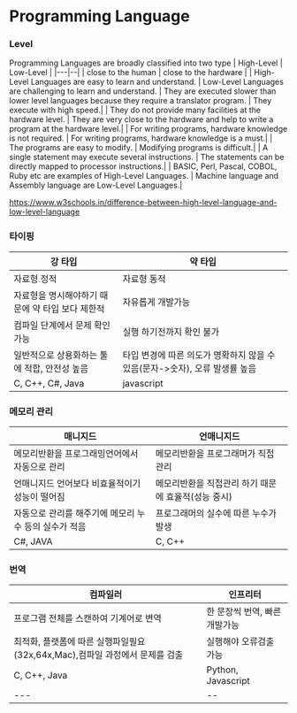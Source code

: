 # Programming Language
### Level
Programming Languages are broadly classified into two type
| High-Level | Low-Level |
|---|--|
| close to the human | close to the hardware |
| High-Level Languages are easy to learn and understand. | Low-Level Languages are challenging to learn and understand. 
| They are executed slower than lower level languages because they require a translator program.	| They execute with high speed.|
| They do not provide many facilities at the hardware level.	| They are very close to the hardware and help to write a program at the hardware level.|
| For writing programs, hardware knowledge is not required.	| For writing programs, hardware knowledge is a must.|
| The programs are easy to modify.	| Modifying programs is difficult.|
| A single statement may execute several instructions.	| The statements can be directly mapped to processor instructions.|
| BASIC, Perl, Pascal, COBOL, Ruby etc are examples of High-Level Languages.	| Machine language and Assembly language are Low-Level Languages.|

https://www.w3schools.in/difference-between-high-level-language-and-low-level-language

### 타이핑
| 강 타입 | 약 타입 |
|---|--|
| 자료형 정적 | 자료형 동적 |
| 자료형을 명시해야하기 때문에 약 타입 보다 제한적 | 자유롭게 개발가능 |
| 컴파일 단계에서 문제 확인 가능 | 실행 하기전까지 확인 불가 |
| 일반적으로 상용화하는 툴에 적합, 안전성 높음 | 타입 변경에 따른 의도가 명확하지 않을 수 있음(문자->숫자), 오류 발생률 높음 |
| C, C++, C#, Java | javascript |

### 메모리 관리
| 매니지드 | 언매니지드 |
|---|--|
| 메모리반환을 프로그래밍언어에서 자동으로 관리 | 메모리반환을 프로그래머가 직접 관리 |
| 언매니지드 언어보다 비효율적이기 성능이 떨어짐 | 메모리반환을 직접관리 하기 때문에 효율적(성능 중시) |
| 자동으로 관리를 해주기에 메모리 누수 등의 실수가 적음 | 프로그래머의 실수에 따른 누수가 발생 |
| C#, JAVA | C, C++ |

### 번역
| 컴파일러 | 인프리터 |
|---|--|
|프로그램 전체를 스캔하여 기계어로 변역|한 문장씩 번역, 빠른 개발가능|
|최적화, 플랫폼에 따른 실행파일필요(32x,64x,Mac),컴파일 과정에서 문제를 검출|실행해야 오류검출 가능|
|C, C++, Java|Python, Javascript|
|---|--|
